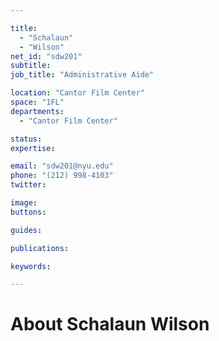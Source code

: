 ```yaml
---

title:
  - "Schalaun"
  - "Wilson"
net_id: "sdw201"
subtitle: 
job_title: "Administrative Aide"

location: "Cantor Film Center"
space: "1FL"
departments:
  - "Cantor Film Center"

status: 
expertise:

email: "sdw201@nyu.edu"
phone: "(212) 998-4103"
twitter: 

image: 
buttons:

guides:

publications:

keywords:

---
```


# About Schalaun Wilson


